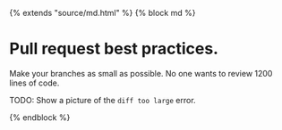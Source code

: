 {% extends "source/md.html" %}
{% block md %}

# Pull request best practices.

Make your branches as small as possible.  No one wants to review 1200 lines of code.

TODO: Show a picture of the `diff too large` error.

{% endblock %}
